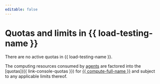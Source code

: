 ```yaml
---
editable: false
---
```


# Quotas and limits in {{ load-testing-name }}

There are no active quotas in {{ load-testing-name }}.

The computing resources consumed by [agents](agent.md) are factored into the [quotas]({{ link-console-quotas }}) for [{{ compute-full-name }}](../../compute/concepts/limits.md) and subject to any applicable limits thereof.